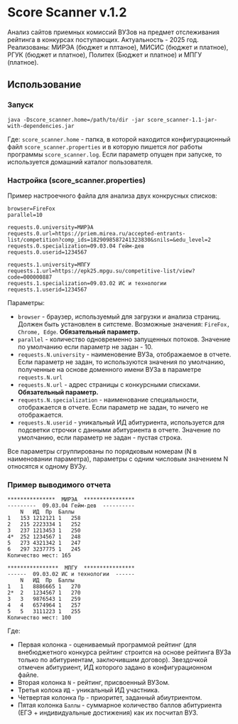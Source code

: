 # Score Scanner v.1.2
Анализ сайтов приемных комиссий ВУЗов на предмет отслеживания рейтинга в конкурсах поступающих. Актуальность - 2025 год. Реализованы: МИРЭА (бюджет и плтаное), МИСИС (бюджет и платное), РГУК (бюджет и платное), Политех (Бюджет и платное) и МПГУ (платное).
## Использование
### Запуск
`java -Dscore_scanner.home=/path/to/dir -jar score_scanner-1.1-jar-with-dependencies.jar`

Где: `score_scanner.home` - папка, в которой находится конфигурационный файл `score_scanner.properties` и в которую пишется лог работы программы `score_scanner.log`. Если параметр опущен при запуске, то используется домашний каталог пользователя.
### Настройка (score_scanner.properties)
Пример настроечного файла для анализа двух конкрусных списков:
```
browser=FireFox
parallel=10

requests.0.university=МИРЭА
requests.0.url=https://priem.mirea.ru/accepted-entrants-list/competition?comp_ids=1829098587241323830&snils=&edu_level=2
requests.0.specialization=09.03.04 Гейм-дев
requests.0.userid=1234567

requests.1.university=МПГУ
requests.1.url=https://epk25.mpgu.su/competitive-list/view?code=000000887
requests.1.specialization=09.03.02 ИC и технологии
requests.1.userid=1234567
```
Параметры:
* `browser` - браузер, используемый для загрузки и анализа страниц. Должен быть установлен в ситстеме. Возможные значения: `FireFox, Chrome, Edge`. **Обязательный параметр.**
* `parallel` - количество одновременно запущенных потоков. Значение по умолчанию если параметр не задан - 10.
* `requests.N.university` - наименовение ВУЗа, отображаемое в отчете. Если параметр не задан, то используются значения по умолчанию, полученные на основе доменного имени ВУЗа в параметре `requests.N.url`
* `requests.N.url` - адрес страницы с конкурсными списками. **Обязательный параметр.**
* `requests.N.specialization` - наименование специальности, отображается в отчете. Если параметр не задан, то ничего не отображается.
* `requests.N.userid` - уникальный ИД абитуриента, используется для подсветки строчки с данными абитуриента в отчете. Значение по умолчанию, если параметр не задан - пустая строка.

Все параметры сгруппированы по порядковым номерам (N в наименовании параметра), параметры с одним числовым значением N относятся к одному ВУЗу.
### Пример выводимого отчета
```
***************  МИРЭА  ****************
---------  09.03.04 Гейм-дев  ----------
	N	ИД	Пр	Баллы
1	153	1212121	1	258
2	215	2223334	1	252
3	237	1213453	1	250
4*	252	1234567	1	248
5	273	4321342	1	247
6	297	3237775	1	245
Количество мест: 165

****************  МПГУ  ****************
------  09.03.02 ИC и технологии  ------
	N	ИД	Пр	Баллы
1	1	8886665	1	270
2*	2	1234567	1	270
3	3	9876543	1	259
4	4	6574964	1	257
5	5	3111223	1	255
Количество мест: 100
```
Где:
* Первая колонка - оцениваемый программой рейтинг (для внебюджетного конкурса рейтинг строится на основе рейтинга ВУЗа только по абитуриентам, заключившим договор). Звездочкой отмечен абитуриент, ИД которого задано в конфигурационном файле.
* Вторая колонка `N` - рейтинг, присвоенный ВУЗом.
* Третья колока `ИД` - уникальный ИД участника.
* Четвертая колонка `Пр` - приоритет, заданный абиутриентом.
* Пятая колонка `Баллы` - суммарное количество баллов абитуриента (ЕГЭ + индивидуальные достижения) как их посчитал ВУЗ.

